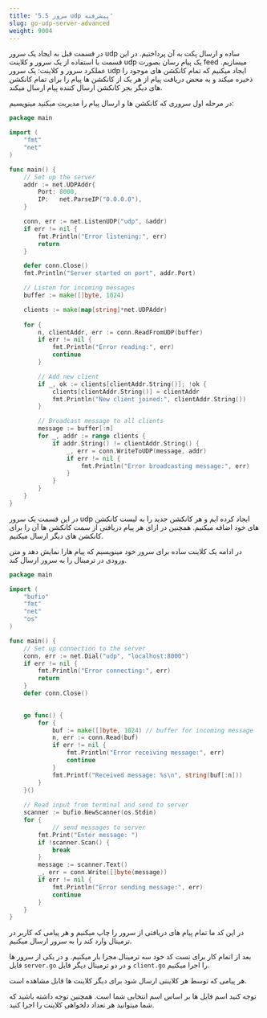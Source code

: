 ```yaml
---
title: '5.5 سرور udp پیشرفته'
slug: go-udp-server-advanced
weight: 9004
---
```



در قسمت قبل به ایجاد یک سرور udp ساده و ارسال پکت به آن پرداختیم.
در این قسمت با استفاده از یک سرور و کلاینت udp یک پیام رسان بصورت feed میسازیم.
عملکرد سرور و کلاینت:
یک سرور udp ایجاد میکنیم که تمام کانکشن های موجود را ذخیره میکند و به محض دریافت پیام از هر یک از کانکشن ها پیام را برای تمام کانکشن های دیگر بجر کانکشن ارسال کننده پیام ارسال میکند.

در مرحله اول سروری که کانکشن ها و ارسال پیام را مدیریت میکنید مینویسیم:

```go
package main

import (
    "fmt"
    "net"
)

func main() {
    // Set up the server
    addr := net.UDPAddr{
        Port: 8000,
        IP:   net.ParseIP("0.0.0.0"),
    }

    conn, err := net.ListenUDP("udp", &addr)
    if err != nil {
        fmt.Println("Error listening:", err)
        return
    }

    defer conn.Close()
    fmt.Println("Server started on port", addr.Port)

    // Listen for incoming messages
    buffer := make([]byte, 1024)

    clients := make(map[string]*net.UDPAddr)
	
    for {
        n, clientAddr, err := conn.ReadFromUDP(buffer)
        if err != nil {
            fmt.Println("Error reading:", err)
            continue
        }

        // Add new client
        if _, ok := clients[clientAddr.String()]; !ok {
            clients[clientAddr.String()] = clientAddr
            fmt.Println("New client joined:", clientAddr.String())
        }

        // Broadcast message to all clients
        message := buffer[:n]
        for _, addr := range clients {
            if addr.String() != clientAddr.String() {
                _, err = conn.WriteToUDP(message, addr)
                if err != nil {
                    fmt.Println("Error broadcasting message:", err)
                }
            }
        }
    }
}
```

در این قسمت یک سرور udp ایجاد کرده ایم و هر کانکشن جدید را به لیست کانکشن های خود اضافه میکنیم.
همچنین در ازای هر پیام دریافتی از سمت کانکشن ها آن را برای کانکشن های دیگر ارسال میکنیم.

در ادامه یک کلاینت ساده برای سرور خود مینویسیم که پیام هارا نمایش دهد و متن ورودی در ترمینال را به سرور ارسال کند.

```go
package main

import (
    "bufio"
    "fmt"
    "net"
    "os"
)

func main() {
    // Set up connection to the server
    conn, err := net.Dial("udp", "localhost:8000")
    if err != nil {
        fmt.Println("Error connecting:", err)
        return
    }
    defer conn.Close()

   
    go func() {
        for {
            buf := make([]byte, 1024) // buffer for incoming message
            n, err := conn.Read(buf)
            if err != nil {
                fmt.Println("Error receiving message:", err)
                continue
            }
            fmt.Printf("Received message: %s\n", string(buf[:n]))
        }
    }()
    
    // Read input from terminal and send to server
    scanner := bufio.NewScanner(os.Stdin)
    for {
		    // send messages to server
        fmt.Print("Enter message: ")
        if !scanner.Scan() {
            break
        }
        message := scanner.Text()
        _, err = conn.Write([]byte(message))
        if err != nil {
            fmt.Println("Error sending message:", err)
            continue
        }
    }
}
```

در این کد ما تمام پیام های دریافتی از سرور را چاپ میکنیم و هر پیامی که کاربر در ترمینال وارد کند را به سرور ارسال میکنیم.

بعد از اتمام کار برای تست کد خود سه ترمینال مجزا بار میکنیم.
و در یکی از سرور ها فایل `server.go` و در دو ترمینال دیگر فایل `client.go` را اجرا میکنیم.

هر پیامی که توسط هر کلاینتی ارسال شود برای دیگر کلاینت ها قابل مشاهده است.

توجه کنید اسم فایل ها بر اساس اسم انتخابی شما است.
همچنین توجه داشته باشید که شما میتوانید هر تعداد دلخواهی کلاینت را اجرا کنید.
